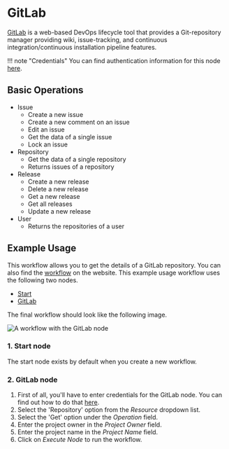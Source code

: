 # GitLab

[GitLab](https://gitlab.com/) is a web-based DevOps lifecycle tool that provides a Git-repository manager providing wiki, issue-tracking, and continuous integration/continuous installation pipeline features.

!!! note "Credentials"
    You can find authentication information for this node [here](/integrations/builtin/credentials/gitlab/).


## Basic Operations

* Issue
    * Create a new issue
    * Create a new comment on an issue
    * Edit an issue
    * Get the data of a single issue
    * Lock an issue
* Repository
    * Get the data of a single repository
    * Returns issues of a repository
* Release
    * Create a new release
    * Delete a new release
    * Get a new release
    * Get all releases
    * Update a new release
* User
    * Returns the repositories of a user

## Example Usage

This workflow allows you to get the details of a GitLab repository. You can also find the [workflow](https://n8n.io/workflows/465) on the website. This example usage workflow uses the following two nodes.
- [Start](/integrations/builtin/core-nodes/n8n-nodes-base.start/)
- [GitLab]()

The final workflow should look like the following image.

![A workflow with the GitLab node](/_images/integrations/builtin/app-nodes/gitlab/workflow.png)

### 1. Start node

The start node exists by default when you create a new workflow.

### 2. GitLab node

1. First of all, you'll have to enter credentials for the GitLab node. You can find out how to do that [here](/integrations/builtin/credentials/gitlab/).
2. Select the 'Repository' option from the *Resource* dropdown list.
3. Select the 'Get' option under the *Operation* field.
4. Enter the project owner in the *Project Owner* field.
5. Enter the project name in the *Project Name* field.
6. Click on *Execute Node* to run the workflow.
